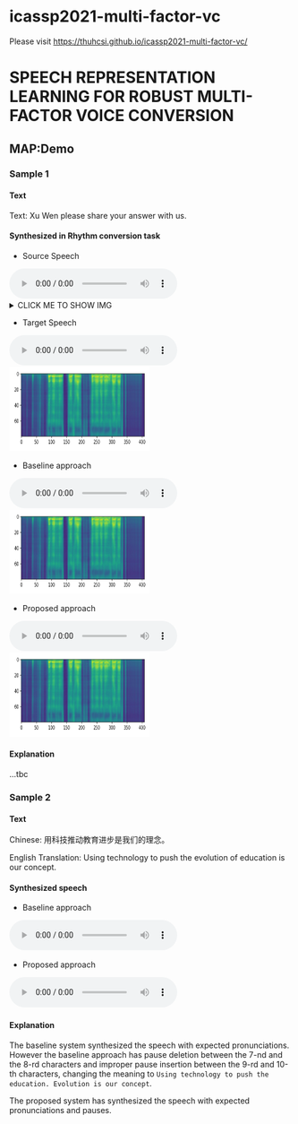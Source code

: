 # icassp2021-multi-factor-vc
Please visit https://thuhcsi.github.io/icassp2021-multi-factor-vc/
# SPEECH REPRESENTATION LEARNING FOR ROBUST MULTI-FACTOR VOICE CONVERSION


## MAP:Demo

### Sample 1

#### Text
Text: Xu Wen please share your answer with us.

#### Synthesized in **Rhythm** conversion task

* Source Speech
<audio controls>
  <source src="audios/Demo_1/Source/p225_003_001.wav" />
Your browser does not support the audio element.
</audio>
<details>
<summary>CLICK ME TO SHOW IMG</summary>
<img src="images/Demo_1/Proposed/R/test_withOUT_C.jpg" height=150 width=250/>
</details>


* Target Speech
<audio controls>
  <source src="audios/Demo_1/Source/p225_003_001.wav" />
Your browser does not support the audio element.
</audio>

<img src="images/Demo_1/Proposed/R/test_withOUT_C.jpg" height=150 width=250/>


* Baseline approach
<audio controls>
  <source src="audios/Demo_1/Source/p225_003_001.wav" />
Your browser does not support the audio element.
</audio>

<img src="images/Demo_1/Proposed/R/test_withOUT_C.jpg" height=150 width=250/>

* Proposed approach
<audio controls>
  <source src="audios/Demo_1/Source/p225_003_001.wav" />
Your browser does not support the audio element.
</audio>

<img src="images/Demo_1/Proposed/R/test_withOUT_C.jpg" height=150 width=250/>


#### Explanation

...tbc


### Sample 2

#### Text

Chinese: 用科技推动教育进步是我们的理念。

English Translation: Using technology to push the evolution of education is our concept.

#### Synthesized speech

* Baseline approach
<audio controls>
  <source src="https://github.com/thuhcsi/interspeech2019-tts-samples/raw/master/sample2-baseline.wav" type="audio/wav">
Your browser does not support the audio element.
</audio>

* Proposed approach
<audio controls>
  <source src="https://github.com/thuhcsi/interspeech2019-tts-samples/raw/master/sample2-proposed.wav" type="audio/wav">
Your browser does not support the audio element.
</audio>

#### Explanation

The baseline system synthesized the speech with expected pronunciations.
However the baseline approach has pause deletion between the 7-nd and the 8-rd characters and improper pause insertion between the 9-rd and 10-th characters,
changing the meaning to `Using technology to push the education. Evolution is our concept`.

The proposed system has synthesized the speech with expected pronunciations and pauses.
